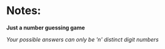 # Notes:
**Just a number guessing game**

*Your possible answers can only be 'n' distinct digit numbers*